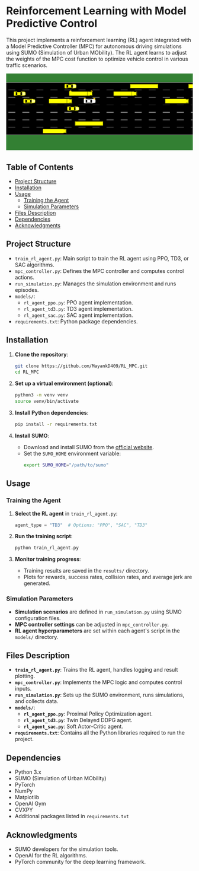 # Reinforcement Learning with Model Predictive Control

This project implements a reinforcement learning (RL) agent integrated with a Model Predictive Controller (MPC) for autonomous driving simulations using SUMO (Simulation of Urban MObility). The RL agent learns to adjust the weights of the MPC cost function to optimize vehicle control in various traffic scenarios.

![SUMO Simulation](sumo.png)


## Table of Contents

- [Project Structure](#project-structure)
- [Installation](#installation)
- [Usage](#usage)
    - [Training the Agent](#training-the-agent)
    - [Simulation Parameters](#simulation-parameters)
- [Files Description](#files-description)
- [Dependencies](#dependencies)
- [Acknowledgments](#acknowledgments)

## Project Structure

- `train_rl_agent.py`: Main script to train the RL agent using PPO, TD3, or SAC algorithms.
- `mpc_controller.py`: Defines the MPC controller and computes control actions.
- `run_simulation.py`: Manages the simulation environment and runs episodes.
- `models/`:
    - `rl_agent_ppo.py`: PPO agent implementation.
    - `rl_agent_td3.py`: TD3 agent implementation.
    - `rl_agent_sac.py`: SAC agent implementation.
- `requirements.txt`: Python package dependencies.

## Installation

1. **Clone the repository**:
     ```bash
     git clone https://github.com/MayankD409/RL_MPC.git
     cd RL_MPC
     ```

2. **Set up a virtual environment (optional)**:
     ```bash
     python3 -m venv venv
     source venv/bin/activate
     ```

3. **Install Python dependencies**:
     ```bash
     pip install -r requirements.txt
     ```

4. **Install SUMO**:
     - Download and install SUMO from the [official website](https://www.eclipse.org/sumo/).
     - Set the `SUMO_HOME` environment variable:
         ```bash
         export SUMO_HOME="/path/to/sumo"
         ```

## Usage

### Training the Agent

1. **Select the RL agent** in `train_rl_agent.py`:
     ```python
     agent_type = "TD3"  # Options: "PPO", "SAC", "TD3"
     ```

2. **Run the training script**:
     ```bash
     python train_rl_agent.py
     ```

3. **Monitor training progress**:
     - Training results are saved in the `results/` directory.
     - Plots for rewards, success rates, collision rates, and average jerk are generated.

### Simulation Parameters

- **Simulation scenarios** are defined in `run_simulation.py` using SUMO configuration files.
- **MPC controller settings** can be adjusted in `mpc_controller.py`.
- **RL agent hyperparameters** are set within each agent's script in the `models/` directory.

## Files Description

- **`train_rl_agent.py`**: Trains the RL agent, handles logging and result plotting.
- **`mpc_controller.py`**: Implements the MPC logic and computes control inputs.
- **`run_simulation.py`**: Sets up the SUMO environment, runs simulations, and collects data.
- **`models/`**:
    - **`rl_agent_ppo.py`**: Proximal Policy Optimization agent.
    - **`rl_agent_td3.py`**: Twin Delayed DDPG agent.
    - **`rl_agent_sac.py`**: Soft Actor-Critic agent.
- **`requirements.txt`**: Contains all the Python libraries required to run the project.

## Dependencies

- Python 3.x
- SUMO (Simulation of Urban MObility)
- PyTorch
- NumPy
- Matplotlib
- OpenAI Gym
- CVXPY
- Additional packages listed in `requirements.txt`

## Acknowledgments

- SUMO developers for the simulation tools.
- OpenAI for the RL algorithms.
- PyTorch community for the deep learning framework.
